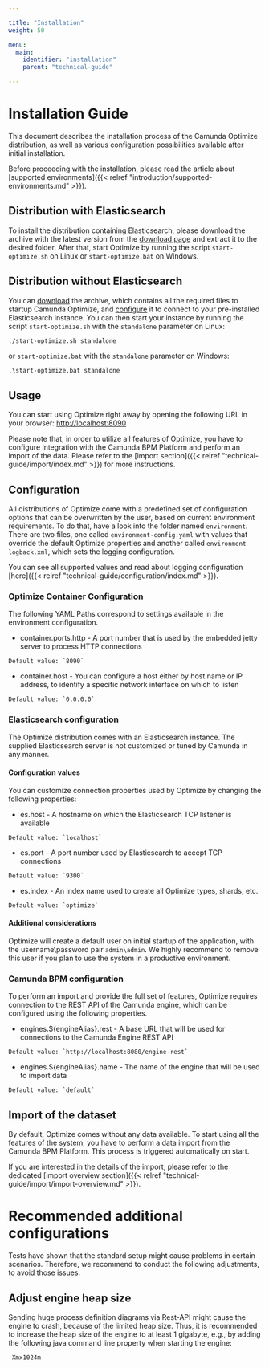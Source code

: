 ```yaml
---

title: "Installation"
weight: 50

menu:
  main:
    identifier: "installation"
    parent: "technical-guide"

---
```


# Installation Guide

This document describes the installation process of the Camunda Optimize distribution, as well as various configuration possibilities available after initial installation.

Before proceeding with the installation, please read the article about [supported environments]({{< relref "introduction/supported-environments.md" >}}).

## Distribution with Elasticsearch

To install the distribution containing Elasticsearch, please download the archive with the latest version from the [download page](/enterprise/download/#camunda-optimize) and extract it to the desired folder. After that, start Optimize by running the script `start-optimize.sh` on Linux or `start-optimize.bat` on Windows.

## Distribution without Elasticsearch

You can [download](https://docs.camunda.org/enterprise/download/#camunda-optimize) the archive, which contains all the required files to startup Camunda Optimize, and [configure](#elasticsearch-configuration) it to connect to your pre-installed Elasticsearch instance. You can then start your instance by running the script `start-optimize.sh` with the `standalone` parameter on Linux:
```bash
./start-optimize.sh standalone
```
or `start-optimize.bat` with the `standalone` parameter on Windows:
```batch
.\start-optimize.bat standalone
```

## Usage

You can start using Optimize right away by opening the following URL in your browser: [http://localhost:8090](http://localhost:8090)

Please note that, in order to utilize all features of Optimize, you have to configure integration with the Camunda BPM Platform and perform an import of the data. Please refer to the [import section]({{< relref "technical-guide/import/index.md" >}}) for more instructions.

## Configuration

All distributions of Optimize come with a predefined set of configuration options that can be overwritten by the user, based on current environment requirements. To do that, have a look into the folder named `environment`. There are two files, one called `environment-config.yaml` with values that override the default Optimize properties and another called `environment-logback.xml`, which sets the logging configuration.

You can see all supported values and read about logging configuration [here]({{< relref "technical-guide/configuration/index.md" >}}).

### Optimize Container Configuration

The following YAML Paths correspond to settings available in the environment configuration.

* container.ports.http - A port number that is used by the embedded jetty server to process HTTP connections
```
Default value: `8090`
```

* container.host - You can configure a host either by host name or IP address, to identify a specific network interface on which to listen
```
Default value: `0.0.0.0`
```

### Elasticsearch configuration

The Optimize distribution comes with an Elasticsearch instance. The supplied Elasticsearch server is not customized or tuned by Camunda in any manner.

#### Configuration values

You can customize connection properties used by Optimize by changing the following properties:

* es.host - A hostname on which the Elasticsearch TCP listener is available
```
Default value: `localhost`
```

* es.port - A port number used by Elasticsearch to accept TCP connections
```
Default value: `9300`
```

* es.index - An index name used to create all Optimize types, shards, etc.
```
Default value: `optimize`
```

#### Additional considerations

Optimize will create a default user on initial startup of the application, with the username\password pair `admin\admin`. We highly recommend to remove this user if you plan to use the system in a productive environment.

### Camunda BPM configuration

To perform an import and provide the full set of features, Optimize requires connection to the REST API of the Camunda engine, which can be configured using the following properties.

* engines.${engineAlias}.rest - A base URL that will be used for connections to the Camunda Engine REST API
```
Default value: `http://localhost:8080/engine-rest`
```

* engines.${engineAlias}.name - The name of the engine that will be used to import data
```
Default value: `default`
```

## Import of the dataset

By default, Optimize comes without any data available. To start using all the features of the system, you have to perform a data import from the Camunda BPM Platform. This process is triggered automatically on start.

If you are interested in the details of the import, please refer to the dedicated [import overview section]({{< relref "technical-guide/import/import-overview.md" >}}).

# Recommended additional configurations

Tests have shown that the standard setup might cause problems in certain scenarios. Therefore, we recommend to conduct the following adjustments, to avoid those issues.

## Adjust engine heap size

Sending huge process definition diagrams via Rest-API might cause the engine to crash, because of the limited heap size. Thus, it is recommended to increase the heap size of the engine to at least 1 gigabyte, e.g., by adding the following java command line property when starting the engine:
```bash
-Xmx1024m
```
